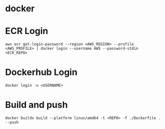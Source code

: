 # docker

# ECR Login
```
aws ecr get-login-password --region <AWS_REGION> --profile <AWS_PROFILE> | docker login --username AWS --password-stdin <ECR_REPO>
```

# Dockerhub Login
```
docker login -u <USERNAME>
```

# Build and push
```
docker buildx build --platform linux/amd64 -t <REPO> -f ./Dockerfile . --push
```
